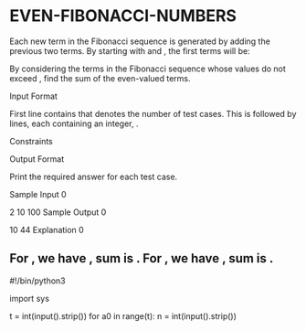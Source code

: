 # EVEN-FIBONACCI-NUMBERS
Each new term in the Fibonacci sequence is generated by adding the previous two terms. By starting with  and , the first  terms will be:

By considering the terms in the Fibonacci sequence whose values do not exceed , find the sum of the even-valued terms.

Input Format

First line contains  that denotes the number of test cases. This is followed by  lines, each containing an integer, .

Constraints

Output Format

Print the required answer for each test case.

Sample Input 0

2
10
100
Sample Output 0

10
44
Explanation 0

For , we have , sum is .
For , we have , sum is .
-----------------------------------------------------------------------------------------------------------------------------------------------------------------------------------------------------------------------
#!/bin/python3

import sys


t = int(input().strip())
for a0 in range(t):
    n = int(input().strip())
